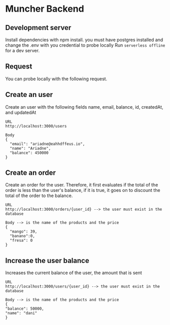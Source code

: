 # Muncher Backend
## Development server
Install dependencies with npm install.
you must have postgres installed and change the .env with you credential to probe locally
Run `serverless offline` for a dev server. 

## Request

You can probe locally with the following request.
  ## Create an user 
  Create an user with the following fields name, email, balance, id, createdAt, and updatedAt 

    URL
    http://localhost:3000/users

    Body
    {
      "email": "ariadne@eahhdffeus.io",
      "name": "Ariadne",
      "balance": 450000
    }
  ## Create an order
  Create an order for the user. Therefore, it first evaluates if the total of the order is less than the user's balance, if it is true, it goes on to discount the total of the order to the balance. 

    URL
    http://localhost:3000/orders/{user_id} --> the user must exist in the database 

    Body --> is the name of the products and the price
    {
      "mango": 39, 
      "banano":0,
      "fresa": 0
    }

  ## Increase the user balance
  Increases the current balance of the user, the amount that is sent

    URL
    http://localhost:3000/users/{user_id} --> the user must exist in the database 

    Body --> is the name of the products and the price
    {
    "balance": 50000,
    "name": "dani"
    }